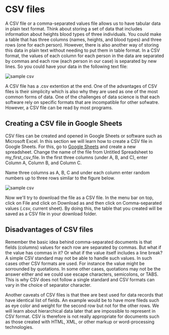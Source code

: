 # CSV files

A CSV file or a comma-separated values file allows us to have tabular data in plain text format. Think about storing a set of data that includes information about heights blood types of three individuals. You could make a table that has three columns (names, heights, and blood types) and three rows (one for each person). However, there is also another way of storing this data in plain text without needing to put them in table format. In a CSV format, the values of each column for each person in the data are separated by commas and each row (each person in our case) is separated by new lines. So you could have your data in the following text file:

![sample csv](images/03_csvfiles/00_sample_csv.png)

A CSV file has a .csv extention at the end. One of the advantages of CSV files is their simplicity which is also why they are used as one of the most common forms of data. One of the challenges of data science is that each software rely on specific formats that are incompatible for other sofwatre. However, a CSV file can be read by most programs. 

## Creating a CSV file in Google Sheets

CSV files can be created and opened in Google Sheets or software such as Microsoft Excel. In this section we will learn how to create a CSV file in Google Sheets. For this, go to [Google Sheets](https://docs.google.com/spreadsheets/u/0/) and create a new spreadsheet. Change the name of the file from Untitled Spreadsheet to my_first_csv_file. In the first three columns (under A, B, and C), enter Column A, Column B, and Column C. 

Name three columns as A, B, C and under each column enter random numbers up to three rows similar to the figure below.

![sample csv](images/03_csvfiles/01_create_csv.png)

Now we'll try to download the file as a CSV file. In the menu bar on top, click on File and click on Download as and then click on Comma-separated values (.csv, current sheet). By doing this, the table that you created will be saved as a CSV file in your download folder.


## Disadvantages of CSV files

Remember the basic idea behind comma-separated documents is that fields (columns) values for each row are separated by commas. But what if the value has commas in it? Or what if the value itself includes a line break? A simple CSV standard may not be able to handle such values. In such cases other CSV formats are used. For instance the value might be sorrounded by quotations. In some other cases, quotations may not be the answer either and we could use escape characters, semicolons, or TABS. This is why CSV does not follow a single standard and CSV formats can vary in the choice of separator character.

Another caveats of CSV files is that thee are best used for data records that have identical list of fields. An example would be to have more fileds such as eye color and weight for the second row but not for the other rows. We will learn about hierarchical data later that are impossible to represent in CSV format. CSV is therefore is not really appropriate for documents such as those created with HTML, XML, or other markup or word-processing technologies.


<!---
Try to think about a way to 
Fields with embedded commas or double-quote characters must be quoted.
1997,Ford,E350,"Super, luxurious truck"

Each of the embedded double-quote characters must be represented by a pair of double-quote characters.
1997,Ford,E350,"Super, ""luxurious"" truck"

Fields with embedded line breaks must be quoted (however, many CSV implementations do not support embedded line breaks).
1997,Ford,E350,"Go get one now
they are going fast"
--->








